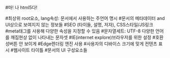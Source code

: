 <!DOCTYPE html>

#마! 나 html5다!

<html lang="en"> 
#최상위 root요소, lang속성: 문서에서 사용하는 주언어 명시
  
  <head> 
  #문서의 메타데이터 and UI상으로 보여지지 않는 정보들
  #SEO (타이들, 설명, 저자), CSS스타일/JS링크

  <meta charset="UTF-8" /> 
    #meta태그를 사용해 다양한 속성을 지정할 수 있음
    #문자열세트: UTF-8 다양한 언어를 깨짐현상 없이 나타내는 문자셋
    
  <meta http-equiv="X-UA_Compatible" content="IE=edge" />
    #IE(internet explore)브라우저를 위한 설정 #호환성버튼 안 보이게 #Edge렌더링 엔진 사용

  <meta name="viewport" content="width=device-width, initial-scale=1.0" />
    #사용자의 디바이스 크기에 맞게 컨텐츠 표시
    
  <title>Document</title>
    #웹사이트 타이틀

  </head>
  <body>
    #문서의 UI 구성요소들
  </body>
</html>
